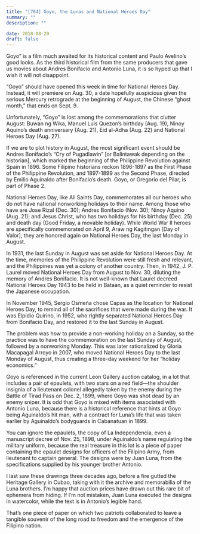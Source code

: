 ```yaml
---
title: "[704] Goyo, the Lunas and National Heroes Day"
summary: ""
description: ""

date: 2018-08-29
draft: false
---
```


Goyo” is a film much awaited for its historical content and Paulo Avelino’s good looks. As the third historical film from the same producers that gave us movies about Andres Bonifacio and Antonio Luna, it is so hyped up that I wish it will not disappoint.

“Goyo” should have opened this week in time for National Heroes Day. Instead, it will premiere on Aug. 30, a date hopefully auspicious given the serious Mercury retrograde at the beginning of August, the Chinese “ghost month,” that ends on Sept. 9.

Unfortunately, “Goyo” is lost among the commemorations that clutter August: Buwan ng Wika, Manuel Luis Quezon’s birthday (Aug. 19), Ninoy Aquino’s death anniversary (Aug. 21), Eid al-Adha (Aug. 22) and National Heroes Day (Aug. 27).

If we are to plot history in August, the most significant event should be Andres Bonifacio’s “Cry of Pugadlawin” [or Balintawak depending on the historian], which marked the beginning of the Philippine Revolution against Spain in 1896. Some Filipino historians reckon 1896-1897 as the First Phase of the Philippine Revolution, and 1897-1899 as the Second Phase, directed by Emilio Aguinaldo after Bonifacio’s death. Goyo, or Gregorio del Pilar, is part of Phase 2.

National Heroes Day, like All Saints Day, commemorates all our heroes who do not have national nonworking holidays to their name. Among those who have are Jose Rizal (Dec. 30); Andres Bonifacio (Nov. 30); Ninoy Aquino (Aug. 21); and Jesus Christ, who has two holidays for his birthday (Dec. 25) and death day (Good Friday, a movable holiday). While World War II heroes are specifically commemorated on April 9, Araw ng Kagitingan [Day of Valor], they are honored again on National Heroes Day, the last Monday in August.

In 1931, the last Sunday in August was set aside for National Heroes Day. At the time, memories of the Philippine Revolution were still fresh and relevant, and the Philippines was yet a colony of another country. Then, in 1942, J. P. Laurel moved National Heroes Day from August to Nov. 30, diluting the memory of Andres Bonifacio. It is not well-known that Laurel decreed National Heroes Day 1943 to be held in Bataan, as a quiet reminder to resist the Japanese occupation.

In November 1945, Sergio Osmeña chose Capas as the location for National Heroes Day, to remind all of the sacrifices that were made during the war. It was Elpidio Quirino, in 1952, who rightly separated National Heroes Day from Bonifacio Day, and restored it to the last Sunday in August.

The problem was how to provide a non-working holiday on a Sunday, so the practice was to have the commemoration on the last Sunday of August, followed by a nonworking Monday. This was later rationalized by Gloria Macapagal Arroyo in 2007, who moved National Heroes Day to the last Monday of August, thus creating a three-day weekend for her “holiday economics.”

Goyo is referenced in the current Leon Gallery auction catalog, in a lot that includes a pair of epaulets, with two stars on a red field—the shoulder insignia of a lieutenant colonel allegedly taken by the enemy during the Battle of Tirad Pass on Dec. 2, 1899, where Goyo was shot dead by an enemy sniper. It is odd that Goyo is mixed with items associated with Antonio Luna, because there is a historical reference that hints at Goyo being Aguinaldo’s hit man, with a contract for Luna’s life that was taken earlier by Aguinaldo’s bodyguards in Cabanatuan in 1899.

You can ignore the epaulets, the copy of La Independencia, even a manuscript decree of Nov. 25, 1898, under Aguinaldo’s name regulating the military uniform, because the real treasure in this lot is a piece of paper containing the epaulet designs for officers of the Filipino Army, from lieutenant to captain general. The designs were by Juan Luna, from the specifications supplied by his younger brother Antonio.

I last saw these drawings three decades ago, before a fire gutted the Heritage Gallery in Cubao, taking with it the archive and memorabilia of the Luna brothers. I’m happy that auction prices have drawn out this rare bit of ephemera from hiding. If I’m not mistaken, Juan Luna executed the designs in watercolor, while the text is in Antonio’s legible hand.

That’s one piece of paper on which two patriots collaborated to leave a tangible souvenir of the long road to freedom and the emergence of the Filipino nation.
